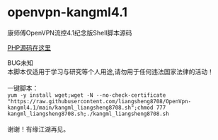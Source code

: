 # openvpn-kangml4.1
康师傅OpenVPN流控4.1纪念版Shell脚本源码<br>

[PHP源码在这里](https://github.com/k-skye/OpenVpn-Flow-Control-System)

BUG未知<br>
本脚本仅适用于学习与研究等个人用途,请勿用于任何违法国家法律的活动！<br>
<br>
一键脚本：<br>
`yum -y install wget;wget -N --no-check-certificate "https://raw.githubusercontent.com/liangsheng8708/OpenVpn-kangml4.1/main/kangml_liangsheng8708.sh";chmod 777 kangml_liangsheng8708.sh;./kangml_liangsheng8708.sh`
<br>
<br>
谢谢！有缘江湖再见。<br>
